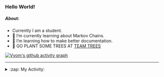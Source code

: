 ### Hello World!

##### About:
- Currently I am a student.
- 🌱 I’m currently learning about Markov Chains.
- 🌱 I’m learning how to make better documentation.
- 🌱 GO PLANT SOME TREES AT [TEAM TREES](https://teamtrees.org/)

[![Vyom's github activity graph](https://activity-graph.herokuapp.com/graph?username=Vyvy-vi)](https://github.com/ashutosh00710/github-readme-activity-graph)

---
<details>
  <summary>:zap: My Activity:</summary>
  
<!--START_SECTION:waka-->
![Code Time](http://img.shields.io/badge/Code%20Time-793%20hrs%2048%20mins-blue)

**I'm a Night 🦉** 

```text
🌞 Morning    68 commits     ██░░░░░░░░░░░░░░░░░░░░░░░   9.13% 
🌆 Daytime    168 commits    █████░░░░░░░░░░░░░░░░░░░░   22.55% 
🌃 Evening    253 commits    ████████░░░░░░░░░░░░░░░░░   33.96% 
🌙 Night      256 commits    ████████░░░░░░░░░░░░░░░░░   34.36%

```
📅 **I'm Most Productive on Sunday** 

```text
Monday       69 commits     ██░░░░░░░░░░░░░░░░░░░░░░░   9.26% 
Tuesday      126 commits    ████░░░░░░░░░░░░░░░░░░░░░   16.91% 
Wednesday    117 commits    ████░░░░░░░░░░░░░░░░░░░░░   15.7% 
Thursday     107 commits    ███░░░░░░░░░░░░░░░░░░░░░░   14.36% 
Friday       99 commits     ███░░░░░░░░░░░░░░░░░░░░░░   13.29% 
Saturday     77 commits     ██░░░░░░░░░░░░░░░░░░░░░░░   10.34% 
Sunday       150 commits    █████░░░░░░░░░░░░░░░░░░░░   20.13%

```


📊 **This Week I Spent My Time On** 

```text
🔥 Editors: 
VS Code                  7 hrs 12 mins       █████████████████████████   99.72% 
Vim                      1 min               ░░░░░░░░░░░░░░░░░░░░░░░░░   0.28%

🐱‍💻 Projects: 
CSF                      5 hrs               █████████████████░░░░░░░░   69.18% 
blog                     2 hrs 12 mins       ███████░░░░░░░░░░░░░░░░░░   30.54% 
file-utils               0 secs              ░░░░░░░░░░░░░░░░░░░░░░░░░   0.15% 
Unknown Project          0 secs              ░░░░░░░░░░░░░░░░░░░░░░░░░   0.13%

```


 Last Updated on 15/05/2022 00:12:51 UTC
<!--END_SECTION:waka-->
</details>
